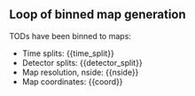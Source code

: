 ## Loop of binned map generation

TODs have been binned to maps:

- Time splits: {{time_split}}
- Detector splits: {{detector_split}}
- Map resolution, nside: {{nside}}
- Map coordinates: {{coord}}
